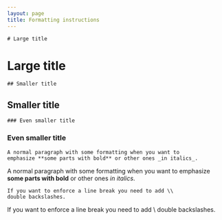```yaml
---
layout: page
title: Formatting instructions
---
```


`# Large title`

# Large title

`## Smaller title`

## Smaller title

`### Even smaller title`

### Even smaller title

```
A normal paragraph with some formatting when you want to
emphasize **some parts with bold** or other ones _in italics_.
```

A normal paragraph with some formatting when you want to emphasize **some parts with bold** or other ones _in italics_.

```
If you want to enforce a line break you need to add \\
double backslashes.
```

If you want to enforce a line break you need to add \\
double backslashes.
